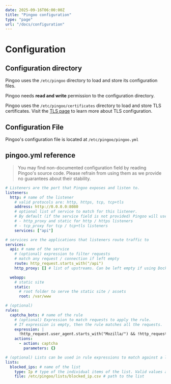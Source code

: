 ```yaml
---
date: 2025-09-16T06:00:00Z
title: "Pingoo configuration"
type: "page"
url: "/docs/configuration"
---
```


# Configuration


## Configuration directory

Pingoo uses the `/etc/pingoo` directory to load and store its configuration files.

Pingoo needs **read and write** permission to the configuration directory.

Pingoo uses the `/etc/pingoo/certificates` directory to load and store TLS certificates. Visit the [TLS page](/docs/tls) to learn more about TLS configuration.


## Configuration File

Pingoo's configuration file is located at `/etc/pingoo/pingoo.yml`



## pingoo.yml reference

> You may find non-documented configuration field by reading Pingoo's source code. Please refrain from using them as we provide no guarantees about their stability.

```yml
# Listeners are the port that Pingoo exposes and listen to.
listeners:
  http: # name of the listener
    # valid protocols are: http, https, tcp, tcp+tls
    address: http://0.0.0.0:8080
    # optional list of service to match for this listener.
    # By default (if the service field is not provided) Pingoo will use all the compatible services:
    # - http_proxy and static for http / https listeners
    # - tcp_proxy for tcp / tcp+tls listeners
    services: ["api"]

# services are the applications that listeners route traffic to
services:
  api: # name of the service
    # (optional) expression to filter requests
    # match any request / connection if left empty
    route: http_request.starts_with("/api")
    http_proxy: [] # list of upstreams. Can be left empty if using Docker service discovery

  webapp:
    # static site
    static:
      # root folder to serve the static site / assets
      root: /var/www

# (optional)
rules:
  captcha_bots: # name of the rule
    # (optional) Expression to match requests to apply the rule.
    # If expression is empty, then the rule matches all the requests.
    expression: |
      !http_request.user_agent.starts_with("Mozilla/") && !http_request.user_agent.contains("curl/")
    actions:
      - action: captcha
        parameters: {}

# (optional) Lists can be used in rule expressions to match against a large number of values
lists:
  blocked_ips: # name of the list
    type: Ip # type of the individual items of the list. Valid values are: int, ip, string
    file: /etc/pingoo/lists/blocked_ip.csv # path to the list
```
